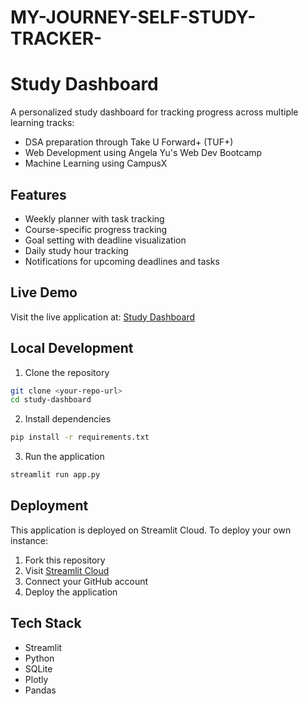 # MY-JOURNEY-SELF-STUDY-TRACKER-

# Study Dashboard

A personalized study dashboard for tracking progress across multiple learning tracks:
- DSA preparation through Take U Forward+ (TUF+)
- Web Development using Angela Yu's Web Dev Bootcamp
- Machine Learning using CampusX

## Features
- Weekly planner with task tracking
- Course-specific progress tracking
- Goal setting with deadline visualization
- Daily study hour tracking
- Notifications for upcoming deadlines and tasks

## Live Demo
Visit the live application at: [Study Dashboard](https://skspersonaljourney.streamlit.app/)

## Local Development
1. Clone the repository
```bash
git clone <your-repo-url>
cd study-dashboard
```

2. Install dependencies
```bash
pip install -r requirements.txt
```

3. Run the application
```bash
streamlit run app.py
```

## Deployment
This application is deployed on Streamlit Cloud. To deploy your own instance:
1. Fork this repository
2. Visit [Streamlit Cloud](https://streamlit.io/cloud)
3. Connect your GitHub account
4. Deploy the application

## Tech Stack
- Streamlit
- Python
- SQLite
- Plotly
- Pandas
